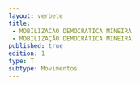 ```yaml
---
layout: verbete
title:
 - MOBILIZACAO DEMOCRATICA MINEIRA
 - MOBILIZAÇÃO DEMOCRÁTICA MINEIRA
published: true
edition: 1  
type: T
subtype: Movimentos
---
```


